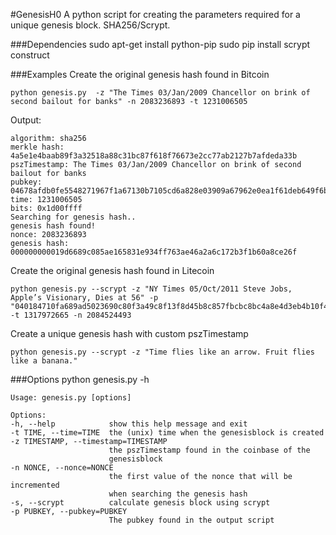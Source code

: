 #GenesisH0
A python script for creating the parameters required for a unique genesis block. SHA256/Scrypt.

###Dependencies
    sudo apt-get install python-pip
    sudo pip install scrypt construct

	
###Examples
Create the original genesis hash found in Bitcoin

    python genesis.py  -z "The Times 03/Jan/2009 Chancellor on brink of second bailout for banks" -n 2083236893 -t 1231006505
Output:

    algorithm: sha256
    merkle hash: 4a5e1e4baab89f3a32518a88c31bc87f618f76673e2cc77ab2127b7afdeda33b
    pszTimestamp: The Times 03/Jan/2009 Chancellor on brink of second bailout for banks
    pubkey: 04678afdb0fe5548271967f1a67130b7105cd6a828e03909a67962e0ea1f61deb649f6bc3f4cef38c4f35504e51ec112de5c384df7ba0b8d578a4c702b6bf11d5f
    time: 1231006505
    bits: 0x1d00ffff
    Searching for genesis hash..
    genesis hash found!
    nonce: 2083236893
    genesis hash: 000000000019d6689c085ae165831e934ff763ae46a2a6c172b3f1b60a8ce26f
Create the original genesis hash found in Litecoin

    python genesis.py --scrypt -z "NY Times 05/Oct/2011 Steve Jobs, Apple’s Visionary, Dies at 56" -p "040184710fa689ad5023690c80f3a49c8f13f8d45b8c857fbcbc8bc4a8e4d3eb4b10f4d4604fa08dce601aaf0f470216fe1b51850b4acf21b179c45070ac7b03a9" -t 1317972665 -n 2084524493
	
Create a unique genesis hash with custom pszTimestamp

    python genesis.py --scrypt -z "Time flies like an arrow. Fruit flies like a banana."
	
###Options
    python genesis.py -h
	
    Usage: genesis.py [options]

    Options:
    -h, --help            show this help message and exit
    -t TIME, --time=TIME  the (unix) time when the genesisblock is created
    -z TIMESTAMP, --timestamp=TIMESTAMP
                          the pszTimestamp found in the coinbase of the
                          genesisblock
    -n NONCE, --nonce=NONCE
                          the first value of the nonce that will be incremented
                          when searching the genesis hash
    -s, --scrypt          calculate genesis block using scrypt
    -p PUBKEY, --pubkey=PUBKEY
                          The pubkey found in the output script

